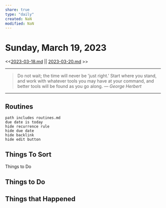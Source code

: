 ```yaml
---
share: true
type: "daily"
created: NaN 
modified: NaN
---
```

# Sunday, March 19, 2023
<<[2023-03-18.md](./2023-03-18.md) || [2023-03-20.md](./2023-03-20.md) >>

---

> Do not wait; the time will never be 'just right.' Start where you stand, and work with whatever tools you may have at your command, and better tools will be found as you go along.
> — <cite>George Herbert</cite>

---

## Routines
```tasks
path includes routines.md
due date is today
hide recurrence rule
hide due date
hide backlink
hide edit button
```

## Things To Sort
Things to Do



## Things to Do


## Things that Happened
